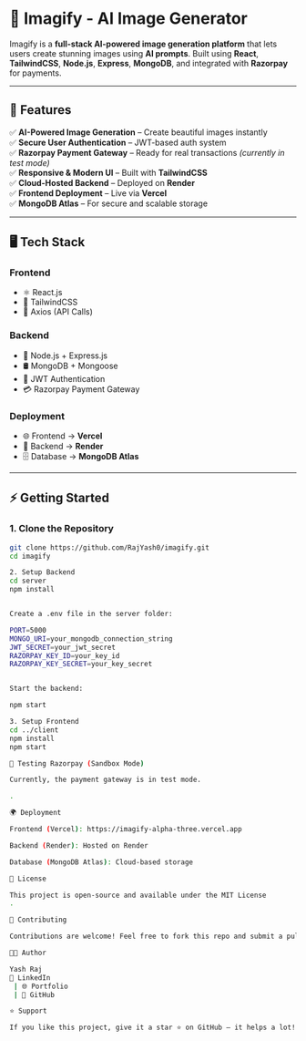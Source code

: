 # 🌟 Imagify - AI Image Generator

Imagify is a **full-stack AI-powered image generation platform** that lets users create stunning images using **AI prompts**. Built using **React**, **TailwindCSS**, **Node.js**, **Express**, **MongoDB**, and integrated with **Razorpay** for payments.

---

## 🚀 Features

✅ **AI-Powered Image Generation** – Create beautiful images instantly  
✅ **Secure User Authentication** – JWT-based auth system  
✅ **Razorpay Payment Gateway** – Ready for real transactions *(currently in test mode)*  
✅ **Responsive & Modern UI** – Built with **TailwindCSS**  
✅ **Cloud-Hosted Backend** – Deployed on **Render**  
✅ **Frontend Deployment** – Live via **Vercel**  
✅ **MongoDB Atlas** – For secure and scalable storage

---

## 🖥️ Tech Stack

### **Frontend**
- ⚛️ React.js
- 🎨 TailwindCSS
- 🔄 Axios (API Calls)

### **Backend**
- 🚀 Node.js + Express.js
- 🛢️ MongoDB + Mongoose
- 🔐 JWT Authentication
- 💳 Razorpay Payment Gateway

### **Deployment**
- 🌐 Frontend → **Vercel**
- 🔗 Backend → **Render**
- 🗄️ Database → **MongoDB Atlas**

---

## ⚡ Getting Started

### **1. Clone the Repository**
```bash
git clone https://github.com/RajYash0/imagify.git
cd imagify

2. Setup Backend
cd server
npm install


Create a .env file in the server folder:

PORT=5000
MONGO_URI=your_mongodb_connection_string
JWT_SECRET=your_jwt_secret
RAZORPAY_KEY_ID=your_key_id
RAZORPAY_KEY_SECRET=your_key_secret


Start the backend:

npm start

3. Setup Frontend
cd ../client
npm install
npm start

🧪 Testing Razorpay (Sandbox Mode)

Currently, the payment gateway is in test mode.

.

🌍 Deployment

Frontend (Vercel): https://imagify-alpha-three.vercel.app

Backend (Render): Hosted on Render

Database (MongoDB Atlas): Cloud-based storage

📜 License

This project is open-source and available under the MIT License
.

🤝 Contributing

Contributions are welcome! Feel free to fork this repo and submit a pull request.

👨‍💻 Author

Yash Raj
💼 LinkedIn
 | 🌐 Portfolio
 | 🐙 GitHub

⭐ Support

If you like this project, give it a star ⭐ on GitHub — it helps a lot! 🚀
